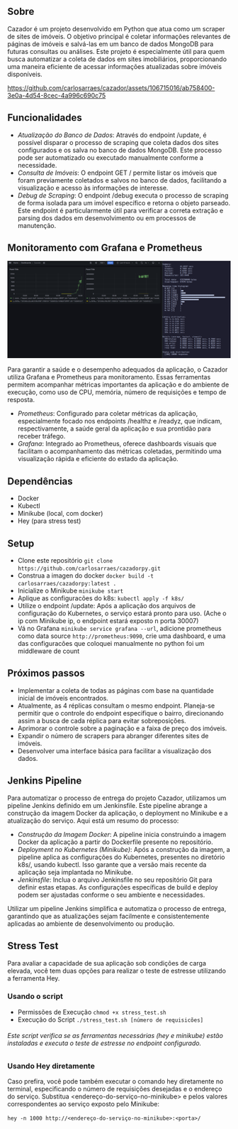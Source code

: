 ## Sobre

Cazador é um projeto desenvolvido em Python que atua como um scraper de sites de imóveis. O objetivo principal é coletar informações relevantes de páginas de imóveis e salvá-las em um banco de dados MongoDB para futuras consultas ou análises. Este projeto é especialmente útil para quem busca automatizar a coleta de dados em sites imobiliários, proporcionando uma maneira eficiente de acessar informações atualizadas sobre imóveis disponíveis.

https://github.com/carlosarraes/cazador/assets/106715016/ab758400-3e0a-4d54-8cec-4a996c690c75

## Funcionalidades

- _Atualização do Banco de Dados_: Através do endpoint /update, é possível disparar o processo de scraping que coleta dados dos sites configurados e os salva no banco de dados MongoDB. Este processo pode ser automatizado ou executado manualmente conforme a necessidade.
- _Consulta de Imóveis_: O endpoint GET / permite listar os imóveis que foram previamente coletados e salvos no banco de dados, facilitando a visualização e acesso às informações de interesse.
- _Debug de Scraping_: O endpoint /debug executa o processo de scraping de forma isolada para um imóvel específico e retorna o objeto parseado. Este endpoint é particularmente útil para verificar a correta extração e parsing dos dados em desenvolvimento ou em processos de manutenção.

## Monitoramento com Grafana e Prometheus

![Cazador](preview.png)

Para garantir a saúde e o desempenho adequados da aplicação, o Cazador utiliza Grafana e Prometheus para monitoramento. Essas ferramentas permitem acompanhar métricas importantes da aplicação e do ambiente de execução, como uso de CPU, memória, número de requisições e tempo de resposta.

- _Prometheus_: Configurado para coletar métricas da aplicação, especialmente focado nos endpoints /healthz e /readyz, que indicam, respectivamente, a saúde geral da aplicação e sua prontidão para receber tráfego.
- _Grafana_: Integrado ao Prometheus, oferece dashboards visuais que facilitam o acompanhamento das métricas coletadas, permitindo uma visualização rápida e eficiente do estado da aplicação.

## Dependências

- Docker
- Kubectl
- Minikube (local, com docker)
- Hey (para stress test)

## Setup

- Clone este repositório `git clone https://github.com/carlosarraes/cazadorpy.git`
- Construa a imagen do docker `docker build -t carlosarraes/cazadorpy:latest .`
- Inicialize o Minikube `minikube start`
- Aplique as configuracões do k8s: `kubectl apply -f k8s/`
- Utilize o endpoint /update: Após a aplicação dos arquivos de configuração do Kubernetes, o serviço estará pronto para uso. (Ache o ip com Minikube ip, o endpoint estará exposto n porta 30007)
- Vá no Grafana `minikube service grafana --url`, adicione prometheus como data source `http://prometheus:9090`, crie uma dashboard, e uma das configuracões que coloquei manualmente no python foi um middleware de count

## Próximos passos

- Implementar a coleta de todas as páginas com base na quantidade inicial de imóveis encontrados.
- Atualmente, as 4 réplicas consultam o mesmo endpoint. Planeja-se permitir que o controle do endpoint especifique o bairro, direcionando assim a busca de cada réplica para evitar sobreposições.
- Aprimorar o controle sobre a paginação e a faixa de preço dos imóveis.
- Expandir o número de scrapers para abranger diferentes sites de imóveis.
- Desenvolver uma interface básica para facilitar a visualização dos dados.

## Jenkins Pipeline

Para automatizar o processo de entrega do projeto Cazador, utilizamos um pipeline Jenkins definido em um Jenkinsfile. Este pipeline abrange a construção da imagem Docker da aplicação, o deployment no Minikube e a atualização do serviço. Aqui está um resumo do processo:

- _Construção da Imagem Docker_: A pipeline inicia construindo a imagem Docker da aplicação a partir do Dockerfile presente no repositório.
- _Deployment no Kubernetes (Minikube)_: Após a construção da imagem, a pipeline aplica as configurações do Kubernetes, presentes no diretório k8s/, usando kubectl. Isso garante que a versão mais recente da aplicação seja implantada no Minikube.
- _Jenkinsfile_: Inclua o arquivo Jenkinsfile no seu repositório Git para definir estas etapas. As configurações específicas de build e deploy podem ser ajustadas conforme o seu ambiente e necessidades.

Utilizar um pipeline Jenkins simplifica e automatiza o processo de entrega, garantindo que as atualizações sejam facilmente e consistentemente aplicadas ao ambiente de desenvolvimento ou produção.

## Stress Test

Para avaliar a capacidade de sua aplicação sob condições de carga elevada, você tem duas opções para realizar o teste de estresse utilizando a ferramenta Hey.

### Usando o script

- Permissões de Execução `chmod +x stress_test.sh`
- Execução do Script `./stress_test.sh [número de requisicões]`

###### Este script verifica se as ferramentas necessárias (hey e minikube) estão instaladas e executa o teste de estresse no endpoint configurado.

### Usando Hey diretamente

Caso prefira, você pode também executar o comando hey diretamente no terminal, especificando o número de requisições desejadas e o endereço do serviço. Substitua <endereço-do-serviço-no-minikube> e <porta> pelos valores correspondentes ao serviço exposto pelo Minikube:

`hey -n 1000 http://<endereço-do-serviço-no-minikube>:<porta>/`
